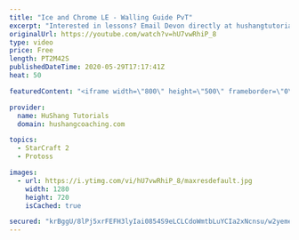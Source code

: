 ```yaml
---
title: "Ice and Chrome LE - Walling Guide PvT"
excerpt: "Interested in lessons? Email Devon directly at hushangtutorials@outlook.com ------------------------------------------------------------------------------------------------------- Want to support HuShang Tutorials directly? Patreon is a website where you can contribute a monthly donation that will help"
originalUrl: https://youtube.com/watch?v=hU7vwRhiP_8
type: video
price: Free
length: PT2M42S
publishedDateTime: 2020-05-29T17:17:41Z
heat: 50

featuredContent: "<iframe width=\"800\" height=\"500\" frameborder=\"0\" src=\"https://www.youtube.com/embed/hU7vwRhiP_8\" allow=\"accelerometer; autoplay; encrypted-media; gyroscope; picture-in-picture\" allowfullscreen></iframe>"

provider:
  name: HuShang Tutorials
  domain: hushangcoaching.com

topics:
  - StarCraft 2
  - Protoss

images:
  - url: https://i.ytimg.com/vi/hU7vwRhiP_8/maxresdefault.jpg
    width: 1280
    height: 720
    isCached: true

secured: "krBggU/8lPj5xrFEFH3lyIai0854S9eLCLCdoWmtbLuYCIa2xNcnsu/w2yemeetUukl5QZLT3XtJ4EkVfG/BkaNs0s6I3z9xPLofjL37hujtNRW/qH0TCWRHwLklu6cP6dK2t6Zaj+IiCf5jfcSTPNy1Pifk+kUqGc6uLPJY2AC3U9FpGOnatt/vqKY9gUcdCtP2U5X/EO8UlAL6+thzH40vNVKZD+U2+TX8trXQ/2Q2LJ4wUd/698ueIKHYUoEyBnP2VT3BhFPibcLKBDjZc67TnIAZ7JdxZsgdAxz/9PHvkDBcwMPWrdQKvEQ78PhSr/4Thk7cVbQJWq8rUPLIHcp8ZeB3EnUnXC5DLjjfK0YD0w/i1GyW4uQqd87RM8VNu0yEGqbP0nppA0rHPiNGr55EweKubbv1mwrcGD6RtAk=;nFJgvDHF4tnntoVHffrRIQ=="
---
```


